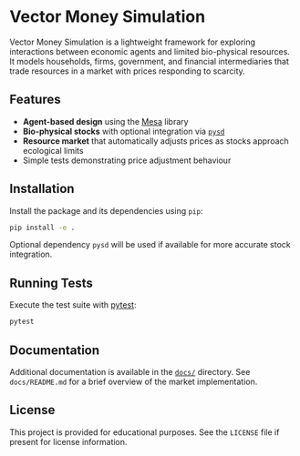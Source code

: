 # Vector Money Simulation

Vector Money Simulation is a lightweight framework for exploring interactions between economic agents and limited bio-physical resources. It models households, firms, government, and financial intermediaries that trade resources in a market with prices responding to scarcity.

## Features

- **Agent-based design** using the [Mesa](https://mesa.readthedocs.io/) library
- **Bio-physical stocks** with optional integration via [`pysd`](https://github.com/SDXorg/pysd)
- **Resource market** that automatically adjusts prices as stocks approach ecological limits
- Simple tests demonstrating price adjustment behaviour

## Installation

Install the package and its dependencies using `pip`:

```bash
pip install -e .
```

Optional dependency `pysd` will be used if available for more accurate stock integration.

## Running Tests

Execute the test suite with [pytest](https://pytest.readthedocs.io/):

```bash
pytest
```

## Documentation

Additional documentation is available in the [`docs/`](docs/) directory. See `docs/README.md` for a brief overview of the market implementation.

## License

This project is provided for educational purposes. See the `LICENSE` file if present for license information.
